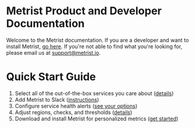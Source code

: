 # Metrist Product and Developer Documentation

Welcome to the Metrist documentation. If you are a developer and want to install Metrist, [go here](https://docs.metrist.io/en/latest/download-overview/). If you're not able to find what you're looking for, please email us at [support@metrist.io](mailto:support@metrist.io).

# Quick Start Guide
1. Select all of the out-of-the-box services you care about ([details](web-app-monitors.md))
2. Add Metrist to Slack ([instructions](slack.md))
3. Configure service health alerts ([see your options](web-app-notifications.md))
4. Adjust regions, checks, and thresholds ([details](web-app-thresholds.md))
5. Download and install Metrist for personalized metrics ([get started](download-overview.md))
